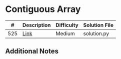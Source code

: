 # Contiguous Array
|#|Description|Difficulty|Solution File|
|-|-|-|-|
|525|[Link](https://leetcode.com/problems/contiguous-array/)|Medium|solution.py|

## Additional Notes
